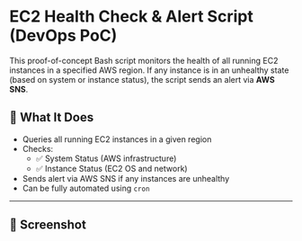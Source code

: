 # EC2 Health Check & Alert Script (DevOps PoC)

This proof-of-concept Bash script monitors the health of all running EC2 instances in a specified AWS region. If any instance is in an unhealthy state (based on system or instance status), the script sends an alert via **AWS SNS**.

## 🚀 What It Does

- Queries all running EC2 instances in a given region
- Checks:
  - ✅ System Status (AWS infrastructure)
  - ✅ Instance Status (EC2 OS and network)
- Sends alert via AWS SNS if any instances are unhealthy
- Can be fully automated using `cron`

---

## 📸 Screenshot
